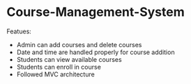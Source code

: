 # Course-Management-System
Featues:

* Admin can add courses and delete courses
* Date and time are handled properly for course addition 
* Students can view available courses
* Students can enroll in course
* Followed MVC architecture

